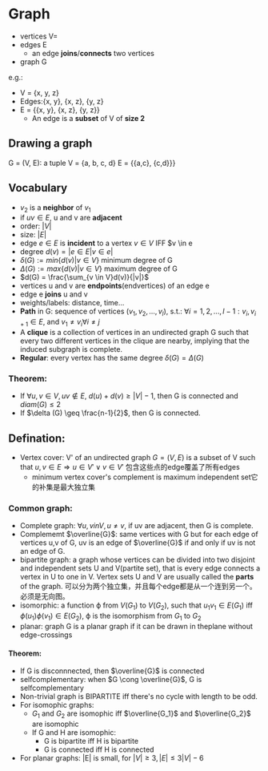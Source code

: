 # Graph
 
- vertices V=
- edges E
  - an edge **joins**/**connects** two vertices
- graph G

e.g.:
- V = {x, y, z}
- Edges:{x, y}, {x, z}, {y, z}
- E = {{x, y}, {x, z}, {y, z}}
  - An edge is a **subset** of V of **size 2**

## Drawing a graph
G = (V, E): a tuple
V = {a, b, c, d}
E = {{a,c}, {c,d}}}


## Vocabulary
+ $v_2$ is a **neighbor** of $v_1$
+ if $uv \in E$, u and v are **adjacent**
+ order: $|V|$
+ size: $|E|$
+ edge $e \in E$ is **incident** to a vertex $v \in V$ IFF $v \in e
+ degree $d(v) = |{e \in E| v \in e}|$
+ $\delta(G) := min \{d(v)|v \in V\}$ minimum degree of G
+ $\Delta(G) := max \{d(v)|v \in V\}$ maximum degree of G
+ $d(G) = \frac{\sum_{v \in V}d(v)}{|v|}$
+ vertices u and v are **endpoints**(endvertices) of an edge e
+ edge e **joins** u and v
+ weights/labels: distance, time...
+ **Path** in G: sequence of vertices $(v_1,v_2,...,v_l)$, s.t.: $\forall i = 1,2,...,l-1: {v_i,v_{i+1}} \in E$, and $v_1 \neq v_i \forall i \neq j$
+ A **clique** is a collection of vertices in an undirected graph G such that every two different vertices in the clique are nearby, implying that the induced subgraph is complete.
+ **Regular**: every vertex has the same degree $\delta (G) = \Delta (G)$

### Theorem:
+ If $\forall u,v \in V, uv \notin E$, $d(u) + d(v) \geq |V|-1$, then G is connected and $diam(G) \leq 2$
+ If $\delta (G) \geq \frac{n-1}{2}$, then G is connected.

## Defination:
+ Vertex cover: V' of an undirected graph $G = (V, E)$ is a subset of V such that $u,v \in E \Rightarrow u \in V' \vee v \in V'$ 包含这些点的edge覆盖了所有edges
  + minimum vertex cover's complement is maximum independent set它的补集是最大独立集

### Common graph:
+ Complete graph: $\forall u,v in V, u\not = {}v$, if uv are adjacent, then G is complete. 
+ Complememt $\overline{G}$: same vertices with G but for each edge of vertices u,v of G, uv is an edge of $\overline{G}$ if and only if uv is not an edge of G.
+ bipartite graph:  a graph whose vertices can be divided into two disjoint and independent sets U and V(partite set), that is every edge connects a vertex in U to one in V. Vertex sets U and V are usually called the **parts** of the graph. 可以分为两个独立集，并且每个edge都是从一个连到另一个。必须是无向图。
+ isomorphic: a function ϕ from $V(G_1)$ to $V(G_2)$, such that $u_1v_1 \in E(G_1)$ iff $ϕ(u_1)ϕ(v_1) \in E(G_2)$, ϕ  is the isomorphism from $G_1$ to $G_2$
+ planar: graph G is a planar graph if it can be drawn in theplane without edge-crossings

#### Theorem:
+ If G is disconnnected, then $\overline{G}$ is connected
+ selfcomplementary: when $G \cong \overline{G}$, G is selfcomplementary
+ Non-trivial graph is BIPARTITE iff there's no cycle with length to be odd.
+ For isomophic graphs:
  + $G_1$ and $G_2$ are isomophic iff $\overline{G_1}$ and $\overline{G_2}$ are isomophic
  + If G and H are isomophic:
    + G is bipartite iff H is bipartite
    + G is connected iff H is connected
+ For planar graphs: |E| is small, for $|V| \geq 3, |E| \leq 3|V|-6$